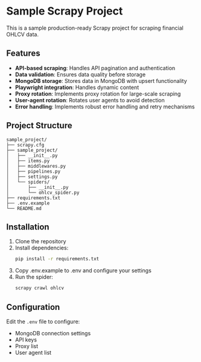 # Sample Scrapy Project

This is a sample production-ready Scrapy project for scraping financial OHLCV data.

## Features

- **API-based scraping**: Handles API pagination and authentication
- **Data validation**: Ensures data quality before storage
- **MongoDB storage**: Stores data in MongoDB with upsert functionality
- **Playwright integration**: Handles dynamic content
- **Proxy rotation**: Implements proxy rotation for large-scale scraping
- **User-agent rotation**: Rotates user agents to avoid detection
- **Error handling**: Implements robust error handling and retry mechanisms

## Project Structure

```
sample_project/
├── scrapy.cfg
├── sample_project/
│   ├── __init__.py
│   ├── items.py
│   ├── middlewares.py
│   ├── pipelines.py
│   ├── settings.py
│   └── spiders/
│       ├── __init__.py
│       └── ohlcv_spider.py
├── requirements.txt
├── .env.example
└── README.md
```

## Installation

1. Clone the repository
2. Install dependencies:
   ```bash
   pip install -r requirements.txt
   ```
3. Copy .env.example to .env and configure your settings
4. Run the spider:
   ```bash
   scrapy crawl ohlcv
   ```

## Configuration

Edit the `.env` file to configure:

- MongoDB connection settings
- API keys
- Proxy list
- User agent list
